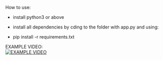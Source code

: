 How to use: 

* install python3 or above

* install all dependencies by cding to the folder with app.py and using: <br /> 

* pip install -r requirements.txt

EXAMPLE VIDEO: <br /> [![EXAMPLE VIDEO](https://i.imgur.com/eBlyUtC.png)](https://youtu.be/1fj-am8wX30)
